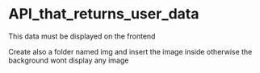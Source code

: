 # API_that_returns_user_data
This data must be displayed on the frontend

Create also a folder named img and insert the image inside otherwise the background wont display any image 
